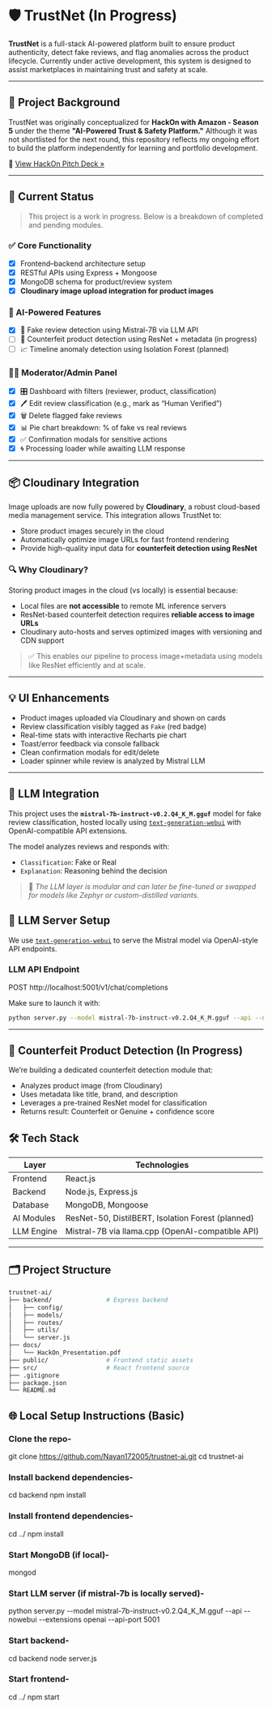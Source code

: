 # 🛡️ TrustNet (In Progress)

**TrustNet** is a full-stack AI-powered platform built to ensure product authenticity, detect fake reviews, and flag anomalies across the product lifecycle. Currently under active development, this system is designed to assist marketplaces in maintaining trust and safety at scale.

---

## 🧠 Project Background

TrustNet was originally conceptualized for **HackOn with Amazon - Season 5** under the theme **"AI-Powered Trust & Safety Platform."** Although it was not shortlisted for the next round, this repository reflects my ongoing effort to build the platform independently for learning and portfolio development.

📎 [View HackOn Pitch Deck »](./docs/HackOn_Presentation.pdf)

---

## 🚧 Current Status

> This project is a work in progress. Below is a breakdown of completed and pending modules.

### ✅ Core Functionality
- [x] Frontend–backend architecture setup
- [x] RESTful APIs using Express + Mongoose
- [x] MongoDB schema for product/review system
- [x] **Cloudinary image upload integration for product images**

### 🤖 AI-Powered Features
- [x] 🔗 Fake review detection using Mistral-7B via LLM API
- [ ] 🧠 Counterfeit product detection using ResNet + metadata (in progress)
- [ ] 📈 Timeline anomaly detection using Isolation Forest (planned)

### 🧑‍💼 Moderator/Admin Panel
- [x] 🎛️ Dashboard with filters (reviewer, product, classification)
- [x] 🖊️ Edit review classification (e.g., mark as “Human Verified”)
- [x] 🗑️ Delete flagged fake reviews
- [x] 📊 Pie chart breakdown: % of fake vs real reviews
- [x] ✅ Confirmation modals for sensitive actions
- [x] 🌀 Processing loader while awaiting LLM response

---

## 📦 Cloudinary Integration

Image uploads are now fully powered by **Cloudinary**, a robust cloud-based media management service. This integration allows TrustNet to:

- Store product images securely in the cloud
- Automatically optimize image URLs for fast frontend rendering
- Provide high-quality input data for **counterfeit detection using ResNet**

### 🔍 Why Cloudinary?

Storing product images in the cloud (vs locally) is essential because:

- Local files are **not accessible** to remote ML inference servers
- ResNet-based counterfeit detection requires **reliable access to image URLs**
- Cloudinary auto-hosts and serves optimized images with versioning and CDN support

> ✅ This enables our pipeline to process image+metadata using models like ResNet efficiently and at scale.

---

## 💡 UI Enhancements

- Product images uploaded via Cloudinary and shown on cards
- Review classification visibly tagged as `Fake` (red badge)
- Real-time stats with interactive Recharts pie chart
- Toast/error feedback via console fallback
- Clean confirmation modals for edit/delete
- Loader spinner while review is analyzed by Mistral LLM

---

## 🤖 LLM Integration

This project uses the **`mistral-7b-instruct-v0.2.Q4_K_M.gguf`** model for fake review classification, hosted locally using [`text-generation-webui`](https://github.com/oobabooga/text-generation-webui) with OpenAI-compatible API extensions.

The model analyzes reviews and responds with:
- `Classification`: Fake or Real  
- `Explanation`: Reasoning behind the decision

> 🔧 *The LLM layer is modular and can later be fine-tuned or swapped for models like Zephyr or custom-distilled variants.*

## 🔌 LLM Server Setup

We use [`text-generation-webui`](https://github.com/oobabooga/text-generation-webui) to serve the Mistral model via OpenAI-style API endpoints.

### LLM API Endpoint
POST http://localhost:5001/v1/chat/completions

Make sure to launch it with:
```bash
python server.py --model mistral-7b-instruct-v0.2.Q4_K_M.gguf --api --nowebui --extensions openai --api-port 5001
```

---

## 🧠 Counterfeit Product Detection (In Progress)

We’re building a dedicated counterfeit detection module that:
- Analyzes product image (from Cloudinary)
- Uses metadata like title, brand, and description
- Leverages a pre-trained ResNet model for classification
- Returns result: Counterfeit or Genuine + confidence score

## 🛠️ Tech Stack

| Layer        | Technologies                                     |
|--------------|--------------------------------------------------|
| Frontend     | React.js                                         |
| Backend      | Node.js, Express.js                              |
| Database     | MongoDB, Mongoose                                |
| AI Modules   | ResNet-50, DistilBERT, Isolation Forest (planned)|
| LLM Engine   | Mistral-7B via llama.cpp (OpenAI-compatible API) |

---

## 🗂️ Project Structure

```bash
trustnet-ai/
├── backend/               # Express backend
│   ├── config/
│   ├── models/
│   ├── routes/
│   ├── utils/
│   └── server.js
├── docs/ 
│   └── HackOn_Presentation.pdf
├── public/                # Frontend static assets
├── src/                   # React frontend source
├── .gitignore
├── package.json
└── README.md
```

## 🌐 Local Setup Instructions (Basic)

### Clone the repo-
git clone https://github.com/Nayan172005/trustnet-ai.git
cd trustnet-ai

### Install backend dependencies-
cd backend
npm install

### Install frontend dependencies-
cd ../
npm install

### Start MongoDB (if local)-
mongod

### Start LLM server (if mistral-7b is locally served)-
python server.py --model mistral-7b-instruct-v0.2.Q4_K_M.gguf --api --nowebui --extensions openai --api-port 5001

### Start backend-
cd backend
node server.js

### Start frontend-
cd ../
npm start
